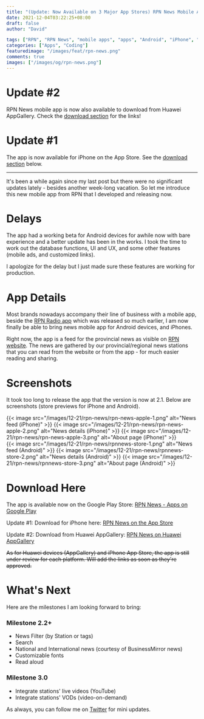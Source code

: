 ```yaml
---
title: "(Update: Now Available on 3 Major App Stores) RPN News Mobile App"
date: 2021-12-04T03:22:25+08:00
draft: false
author: "David"

tags: ["RPN", "RPN News", "mobile apps", "apps", "Android", "iPhone", "Huawei"]
categories: ["Apps", "Coding"]
featuredimage: "/images/feat/rpn-news.png"
comments: true
images: ["/images/og/rpn-news.png"]
---
```


# Update #2

RPN News mobile app is now also available to download from Huawei AppGallery. Check the <a href="#download-here">download section</a> for the links!

# Update #1

The app is now available for iPhone on the App Store. See the <a href="#download-here">download section</a> below.

<hr >

It's been a while again since my last post but there were no significant updates lately - besides another week-long vacation. So let me introduce this new mobile app from RPN that I developed and releasing now.

# Delays

The app had a working beta for Android devices for awhile now with bare experience and a better update has been in the works. I took the time to work out the database functions, UI and UX, and some other features (mobile ads, and customized links).

I apologize for the delay but I just made sure these features are working for production.

# App Details

Most brands nowadays accompany their line of business with a mobile app, beside the [RPN Radio app](https://tunein.rpnradio.com/download) which was released so much earlier, I am now finally be able to bring news mobile app for Android devices, and iPhones.

Right now, the app is a feed for the provincial news as visible on [RPN website](https://rpnradio.com/category/provincial-news/). The news are gathered by our provincial/regional news stations that you can read from the website or from the app - for much easier reading and sharing.

# Screenshots

It took too long to release the app that the version is now at 2.1. Below are screenshots (store previews for iPhone and Android).

<style>

div#gallery-rpn-news {
   display: flex;
    flex-wrap: wrap;
    justify-content: center;
}

div#gallery-rpn-news a {
  width: 20%;
  margin: 2px;
}

</style>

<div id="gallery-rpn-news">
{{< image src="/images/12-21/rpn-news/rpn-news-apple-1.png" alt="News feed (iPhone)" >}}
{{< image src="/images/12-21/rpn-news/rpn-news-apple-2.png" alt="News details (iPhone)"  >}}
{{< image src="/images/12-21/rpn-news/rpn-news-apple-3.png" alt="About page (iPhone)" >}}
</div>

<div id="gallery-rpn-news">
{{< image src="/images/12-21/rpn-news/rpnnews-store-1.png" alt="News feed (Android)" >}}
{{< image src="/images/12-21/rpn-news/rpnnews-store-2.png" alt="News details (Android)" >}}
{{< image src="/images/12-21/rpn-news/rpnnews-store-3.png" alt="About page (Android)" >}}
</div>

# Download Here

The app is available now on the Google Play Store: [RPN News - Apps on Google Play](https://play.google.com/store/apps/details?id=com.rpnradio.news&hl=en&gl=US)

Update #1: Download for iPhone here: [RPN News on the App Store](https://apps.apple.com/app/id1590143546)

Update #2: Download from Huawei AppGallery: [RPN News on Huawei AppGallery](https://appgallery.huawei.com/app/C105053423)

<del>As for Huawei devices (AppGallery) and iPhone App Store, the app is still under review for each platform. Will add the links as soon as they're approved.</del>

# What's Next

Here are the milestones I am looking forward to bring:

### Milestone 2.2+

- News Filter (by Station or tags)
- Search
- National and International news (courtesy of BusinessMirror news)
- Customizable fonts
- Read aloud

### Milestone 3.0

- Integrate stations' live videos (YouTube)
- Integrate stations' VODs (video-on-demand)

As always, you can follow me on [Twitter](https://twitter.com/reddvid) for mini updates.

